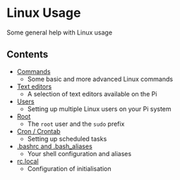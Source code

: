 # Linux Usage

Some general help with Linux usage

## Contents

- [Commands](usage/commands.md)
    - Some basic and more advanced Linux commands
- [Text editors](usage/text-editors.md)
    - A selection of text editors available on the Pi
- [Users](usage/users.md)
    - Setting up multiple Linux users on your Pi system
- [Root](usage/root.md)
    - The `root` user and the `sudo` prefix
- [Cron / Crontab](usage/cron.md)
    - Setting up scheduled tasks
- [.bashrc and .bash_aliases](usage/bashrc.md)
    - Your shell configuration and aliases
- [rc.local](usage/rc-local.md)
    - Configuration of initialisation

